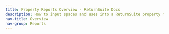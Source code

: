 ```yaml
---
title: Property Reports Overview - ReturnSuite Docs
description: How to input spaces and uses into a ReturnSuite property model.
nav-title: Overview
nav-group: Reports
---
```

